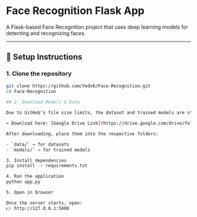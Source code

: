 # Face Recognition Flask App  

A Flask-based Face Recognition project that uses deep learning models for detecting and recognizing faces.  

---

## 🚀 Setup Instructions  

### 1. Clone the repository  
```bash
git clone https://github.com/Vedx6/Face-Recognition.git
cd Face-Recognition
 
## 2. Download Models & Data

Due to GitHub’s file size limits, the dataset and trained models are stored on Google Drive.

➡️ Download here: [Google Drive Link](https://drive.google.com/drive/folders/1XUs9k_cAYWNDroXsowAlpUAQxxWhm2_e?usp=drive_link)

After downloading, place them into the respective folders:

- `data/` → for datasets
- `models/` → for trained models

3. Install dependencies
pip install -r requirements.txt

4. Run the application
python app.py

5. Open in browser

Once the server starts, open:
👉 http://127.0.0.1:5000